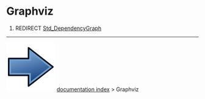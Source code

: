 # Graphviz
1.  REDIRECT [Std_DependencyGraph](Std_DependencyGraph.md)



---
![](images/Button_right.svg) [documentation index](../README.md) > Graphviz

